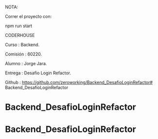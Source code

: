 NOTA:

Correr el proyecto con:

npm run start


CODERHOUSE

Curso       : Backend.

Comisión    : 60220.

Alumno      : Jorge Jara.

Entrega     : Desafio Login Refactor.

Github      : https://github.com/zeroworking/Backend_DesafioLoginRefactor# Backend_DesafioLoginRefactor
# Backend_DesafioLoginRefactor
# Backend_DesafioLoginRefactor
